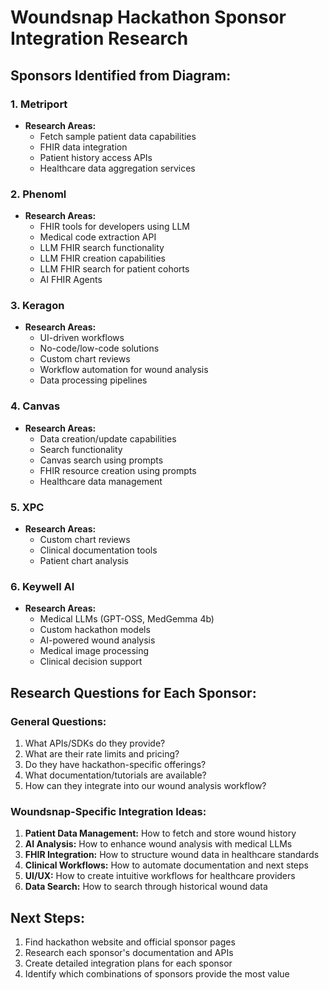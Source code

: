 # Woundsnap Hackathon Sponsor Integration Research

## Sponsors Identified from Diagram:

### 1. **Metriport**
- **Research Areas:**
  - Fetch sample patient data capabilities
  - FHIR data integration
  - Patient history access APIs
  - Healthcare data aggregation services

### 2. **Phenoml** 
- **Research Areas:**
  - FHIR tools for developers using LLM
  - Medical code extraction API
  - LLM FHIR search functionality
  - LLM FHIR creation capabilities
  - LLM FHIR search for patient cohorts
  - AI FHIR Agents

### 3. **Keragon**
- **Research Areas:**
  - UI-driven workflows
  - No-code/low-code solutions
  - Custom chart reviews
  - Workflow automation for wound analysis
  - Data processing pipelines

### 4. **Canvas**
- **Research Areas:**
  - Data creation/update capabilities
  - Search functionality
  - Canvas search using prompts
  - FHIR resource creation using prompts
  - Healthcare data management

### 5. **XPC**
- **Research Areas:**
  - Custom chart reviews
  - Clinical documentation tools
  - Patient chart analysis

### 6. **Keywell AI**
- **Research Areas:**
  - Medical LLMs (GPT-OSS, MedGemma 4b)
  - Custom hackathon models
  - AI-powered wound analysis
  - Medical image processing
  - Clinical decision support

## Research Questions for Each Sponsor:

### General Questions:
1. What APIs/SDKs do they provide?
2. What are their rate limits and pricing?
3. Do they have hackathon-specific offerings?
4. What documentation/tutorials are available?
5. How can they integrate into our wound analysis workflow?

### Woundsnap-Specific Integration Ideas:
1. **Patient Data Management:** How to fetch and store wound history
2. **AI Analysis:** How to enhance wound analysis with medical LLMs
3. **FHIR Integration:** How to structure wound data in healthcare standards
4. **Clinical Workflows:** How to automate documentation and next steps
5. **UI/UX:** How to create intuitive workflows for healthcare providers
6. **Data Search:** How to search through historical wound data

## Next Steps:
1. Find hackathon website and official sponsor pages
2. Research each sponsor's documentation and APIs
3. Create detailed integration plans for each sponsor
4. Identify which combinations of sponsors provide the most value
